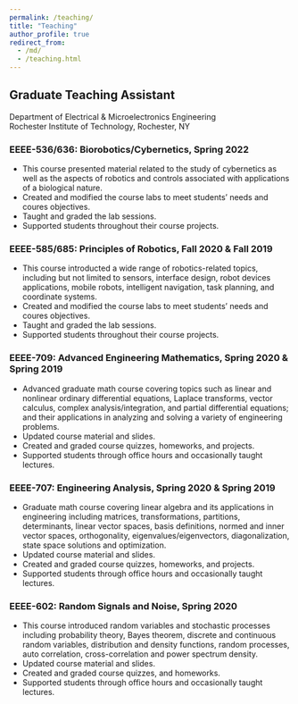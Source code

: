 ```yaml
---
permalink: /teaching/
title: "Teaching"
author_profile: true
redirect_from: 
  - /md/
  - /teaching.html
---
```


## Graduate Teaching Assistant
Department of Electrical & Microelectronics Engineering\
Rochester Institute of Technology, Rochester, NY

### EEEE-536/636: Biorobotics/Cybernetics, Spring 2022
* This course presented material related to the study of cybernetics as well as the aspects of robotics and controls associated with applications of a biological nature.
* Created and modified the course labs to meet students’ needs and coures objectives.
* Taught and graded the lab sessions.
* Supported students throughout their course projects.

### EEEE-585/685: Principles of Robotics, Fall 2020 & Fall 2019
* This course introducted a wide range of robotics-related topics, including but not limited to sensors, interface design, robot devices applications, mobile robots, intelligent navigation, task planning, and coordinate systems.
* Created and modified the course labs to meet students’ needs and coures objectives.
* Taught and graded the lab sessions.
* Supported students throughout their course projects.

### EEEE-709: Advanced Engineering Mathematics, Spring 2020 & Spring 2019
* Advanced graduate math course covering topics such as linear and nonlinear ordinary differential equations, Laplace transforms, vector calculus, complex analysis/integration, and partial differential equations; and their applications in analyzing and solving a variety of engineering problems.
* Updated course material and slides.
* Created and graded course quizzes, homeworks, and projects.
* Supported students through office hours and occasionally taught lectures.

### EEEE-707: Engineering Analysis, Spring 2020 & Spring 2019
* Graduate math course covering linear algebra and its applications in engineering including matrices, transformations, partitions, determinants, linear vector spaces, basis definitions, normed and inner vector spaces, orthogonality, eigenvalues/eigenvectors, diagonalization, state space solutions and optimization.
* Updated course material and slides.
* Created and graded course quizzes, homeworks, and projects.
* Supported students through office hours and occasionally taught lectures.

### EEEE-602: Random Signals and Noise, Spring 2020
* This course introduced random variables and stochastic processes including probability theory, Bayes theorem, discrete and continuous random variables, distribution and density functions, random processes, auto correlation, cross-correlation and power spectrum density.
* Updated course material and slides.
* Created and graded course quizzes, and homeworks.
* Supported students through office hours and occasionally taught lectures.